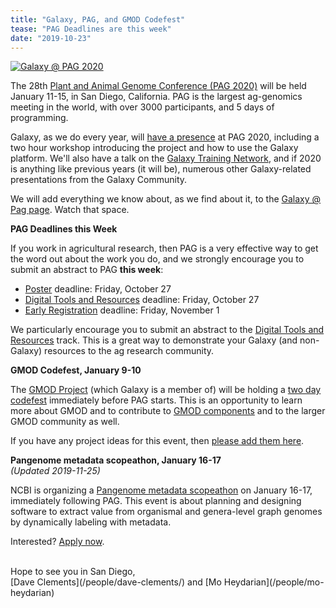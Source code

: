 ```yaml
---
title: "Galaxy, PAG, and GMOD Codefest"
tease: "PAG Deadlines are this week"
date: "2019-10-23"
---
```


[<img class="float-right" style="max-width: 24rem" src="/events/2020-pag/pag2020.png" alt="Galaxy @ PAG 2020" />](/events/2020-pag/)

The 28th [Plant and Animal Genome Conference (PAG 2020)](http://www.intlpag.org/) will be held January 11-15, in San Diego, California. PAG is the largest ag-genomics meeting in the world, with over 3000 participants, and 5 days of programming.

Galaxy, as we do every year, will [have a presence](/events/2020-pag/) at PAG 2020, including a two hour workshop introducing the project and how to use the Galaxy platform.  We'll also have a talk on the [Galaxy Training Network](https://training.galaxyproject.org/), and if 2020 is anything like previous years (it will be), numerous other Galaxy-related presentations from the Galaxy Community. 

We will add everything we know about, as we find about it, to the [Galaxy @ Pag page](/events/2020-pag/).  Watch that space.

**PAG Deadlines this Week**

If you work in agricultural research, then PAG is a very effective way to get the word out about the work you do, and we strongly encourage you to submit an abstract to PAG **this week**:

* [Poster](https://www.intlpag.org/2020/abstracts/poster-submission) deadline: Friday, October 27
* [Digital Tools and Resources](https://www.intlpag.org/2020/abstracts/digital-tools-and-resources-abstract-info) deadline: Friday, October 27
* [Early Registration](https://www.intlpag.org/2020/attend/registration-and-fees) deadline:  Friday, November 1

We particularly encourage you to submit an abstract to the [Digital Tools and Resources](https://www.intlpag.org/2020/abstracts/digital-tools-and-resources-abstract-info) track.  This is a great way to demonstrate your Galaxy (and non-Galaxy) resources to the ag research community.

**GMOD Codefest, January 9-10**

The [GMOD Project](http://gmod.org/) (which Galaxy is a member of) will be holding a [two day codefest](http://gmod.org/wiki/Codefest_2020) immediately before PAG starts. This is an opportunity to learn more about GMOD and to contribute to [GMOD components](http://gmod.org/wiki/Main_Page) and to the larger GMOD community as well.

If you have any project ideas for this event, then [please add them here](https://docs.google.com/document/d/1_CnUW_W4tNyl7lSlihCwZDKT45VQQxcI3I-VgjnC2Dc/edit). 

**Pangenome metadata scopeathon, January 16-17**<br />
*(Updated 2019-11-25)*

NCBI is organizing a [Pangenome metadata scopeathon](https://ncbiinsights.ncbi.nlm.nih.gov/2019/11/19/metadata-scopeathon/) on January 16-17, immediately following PAG.  This event is about planning and designing software to extract value from organismal and genera-level graph genomes by dynamically labeling with metadata.

Interested? [Apply now](https://support.nlm.nih.gov/Pan_Meta_Scopeathon/).

<br />
Hope to see you in San Diego,<br />
[Dave Clements](/people/dave-clements/) and [Mo Heydarian](/people/mo-heydarian)
